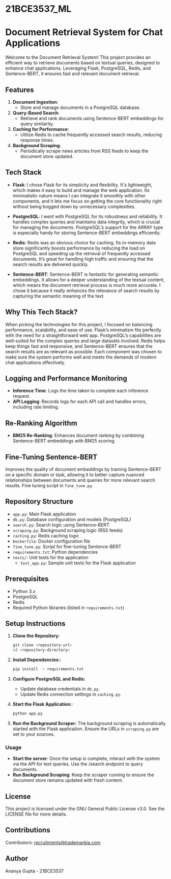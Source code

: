 # 21BCE3537_ML

# Document Retrieval System for Chat Applications

Welcome to the Document Retrieval System! This project provides an efficient way to retrieve documents based on textual queries, designed to enhance chat applications. Leveraging Flask, PostgreSQL, Redis, and Sentence-BERT, it ensures fast and relevant document retrieval.

## Features

1. **Document Ingestion**: 
   - Store and manage documents in a PostgreSQL database.
2. **Query-Based Search**: 
   - Retrieve and rank documents using Sentence-BERT embeddings for query similarity.
3. **Caching for Performance**: 
   - Utilize Redis to cache frequently accessed search results, reducing response times.
4. **Background Scraping**: 
   - Periodically scrape news articles from RSS feeds to keep the document store updated.

## Tech Stack
- **Flask**: I chose Flask for its simplicity and flexibility. It's lightweight, which makes it easy to build and manage the web application. Its minimalistic nature means I can integrate it smoothly with other components, and it lets me focus on getting the core functionality right without being bogged down by unnecessary complexities.

- **PostgreSQL**: I went with PostgreSQL for its robustness and reliability. It handles complex queries and maintains data integrity, which is crucial for managing the documents. PostgreSQL’s support for the ARRAY type is especially handy for storing Sentence-BERT embeddings efficiently.

- **Redis**: Redis was an obvious choice for caching. Its in-memory data store significantly boosts performance by reducing the load on PostgreSQL and speeding up the retrieval of frequently accessed documents. It’s great for handling high traffic and ensuring that the search results are delivered quickly.

- **Sentence-BERT**: Sentence-BERT is fantastic for generating semantic embeddings. It allows for a deeper understanding of the textual content, which means the document retrieval process is much more accurate. I chose it because it really enhances the relevance of search results by capturing the semantic meaning of the text.

## Why This Tech Stack?
When picking the technologies for this project, I focused on balancing performance, scalability, and ease of use. Flask’s minimalism fits perfectly with the need for a straightforward web app. PostgreSQL’s capabilities are well-suited for the complex queries and large datasets involved. Redis helps keep things fast and responsive, and Sentence-BERT ensures that the search results are as relevant as possible. Each component was chosen to make sure the system performs well and meets the demands of modern chat applications effectively.



## Logging and Performance Monitoring

- **Inference Time**: Logs the time taken to complete each inference request.
- **API Logging**: Records logs for each API call and handles errors, including rate limiting.

## Re-Ranking Algorithm

- **BM25 Re-Ranking**: Enhances document ranking by combining Sentence-BERT embeddings with BM25 scoring.

## Fine-Tuning Sentence-BERT
Improves the quality of document embeddings by training Sentence-BERT on a specific domain or task, allowing it to better capture nuanced relationships between documents and queries for more relevant search results. Fine tuning script in `fine_tune.py`.

## Repository Structure

- `app.py`: Main Flask application
- `db.py`: Database configuration and models (PostgreSQL)
- `search.py`: Search logic using Sentence-BERT
- `scraping.py`: Background scraping logic (RSS feeds)
- `caching.py`: Redis caching logic
- `Dockerfile`: Docker configuration file
- `fine_tune.py`: Script for fine-tuning Sentence-BERT
- `requirements.txt`: Python dependencies
- `tests/`: Unit tests for the application
  - `test_app.py`: Sample unit tests for the Flask application

## Prerequisites

- Python 3.x
- PostgreSQL
- Redis
- Required Python libraries (listed in `requirements.txt`)

## Setup Instructions

1. **Clone the Repository**: 
   ```bash
   git clone <repository-url>
   cd <repository-directory>

2. **Install Dependencies:**: 
   ```bash
   pip install -r requirements.txt

3. **Configure PostgreSQL and Redis:**
   - Update database credentials in `db.py`.
   - Update Redis connection settings in `caching.py`.

4. **Start the Flask Application:**: 
   ```bash
   python app.py
5. **Run the Background Scraper:**
    The background scraping is automatically started with the Flask application. Ensure the URLs in 
    `scraping.py` are set to your sources.


### Usage

- **Start the server**: Once the setup is complete, interact with the system via the API for text queries. Use the /search endpoint to query documents.
- **Run Background Scraping**: Keep the scraper running to ensure the document store remains updated with fresh content.

## License

This project is licensed under the GNU General Public License v3.0. See the LICENSE file for more details.

## Contributions

Contributors: recruitments@trademarkia.com

## Author

Ananya Gupta - 21BCE3537
